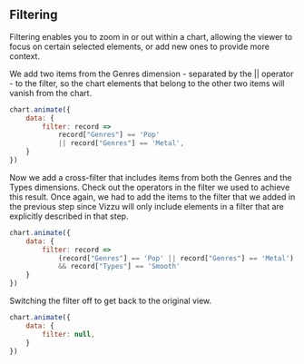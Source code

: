 ## Filtering

Filtering enables you to zoom in or out within a chart, allowing the viewer to 
focus on certain selected elements, or add new ones to provide more context. 

We add two items from the Genres dimension - separated by the || operator - to 
the filter, so the chart elements that belong to the other two items will vanish 
from the chart.

```javascript { "title": "Filter by one dimension" }
chart.animate({
	data: {
		filter: record => 
			record["Genres"] == 'Pop' 
			|| record["Genres"] == 'Metal',
	}
})
```

Now we add a cross-filter that includes items from both the Genres and the Types 
dimensions. Check out the operators in the filter we used to achieve this 
result. Once again, we had to add the items to the filter that we added in the 
previous step since Vizzu will only include elements in a filter that are 
explicitly described in that step.

```javascript { "title": "Filter by two dimensions" }
chart.animate({
	data: {
		filter: record => 
			(record["Genres"] == 'Pop' || record["Genres"] == 'Metal') 
			&& record["Types"] == 'Smooth'
	}
})
```

Switching the filter off to get back to the original view.

```javascript { "title": "Filter off " }
chart.animate({
	data: {
		filter: null,
	}
})
```
